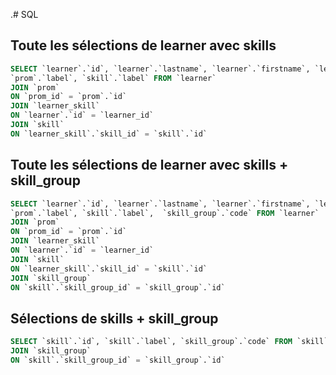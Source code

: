 .# SQL

## Toute les sélections de learner avec skills

```sql
SELECT `learner`.`id`, `learner`.`lastname`, `learner`.`firstname`, `learner`.`age`, `learner`.`gender`, 
`prom`.`label`, `skill`.`label` FROM `learner`
JOIN `prom`
ON `prom_id` = `prom`.`id`
JOIN `learner_skill`
ON `learner`.`id` = `learner_id`
JOIN `skill`
ON `learner_skill`.`skill_id` = `skill`.`id`
```

## Toute les sélections de learner avec skills + skill_group

```sql
SELECT `learner`.`id`, `learner`.`lastname`, `learner`.`firstname`, `learner`.`age`, `learner`.`gender`, 
`prom`.`label`, `skill`.`label`,  `skill_group`.`code` FROM `learner`
JOIN `prom`
ON `prom_id` = `prom`.`id`
JOIN `learner_skill`
ON `learner`.`id` = `learner_id`
JOIN `skill`
ON `learner_skill`.`skill_id` = `skill`.`id`
JOIN `skill_group`
ON `skill`.`skill_group_id` = `skill_group`.`id`
```

## Sélections de skills + skill_group

```sql
SELECT `skill`.`id`, `skill`.`label`, `skill_group`.`code` FROM `skill`
JOIN `skill_group`
ON `skill`.`skill_group_id` = `skill_group`.`id`
```
